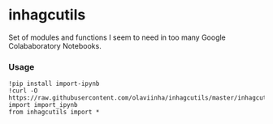 # inhagcutils
Set of modules and functions I seem to need in too many Google Colababoratory Notebooks.

### Usage
```
!pip install import-ipynb
!curl -O https://raw.githubusercontent.com/olaviinha/inhagcutils/master/inhagcutils.ipynb
import import_ipynb
from inhagcutils import *
```
